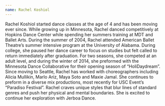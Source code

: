 ```yaml
---
name: Rachel Koshiol
---
```

Rachel Koshiol started dance classes at the age of 4 and has been moving ever since. While growing up in Minnesota, Rachel danced competitively at Hopkins Dance Center while spending her summers training at MDT and Ballet Arts. During the summer of 2004, Rachel attended American Ballet Theatre’s summer intensive program at the University of Alabama. During college, she paused her dance career to focus on studies but felt called to return immediately after graduation. For two seasons, she competed at an adult level, and during the winter of 2014, she preformed with the Minnesota Dance Collaborative for their opening season of “HoliDaydream”. Since moving to Seattle, Rachel has worked with choreographers including Alicia Mullikin, Marlo Ariz, Maya Soto and Maxie Jamal. She continues to preform in a diverse mix productions, most recently for USC Event’s “Paradiso Festival”. Rachel craves unique styles that blur lines of standard genres and push her physical and mental boundaries. She is excited to continue her exploration with Jerboa Dance.